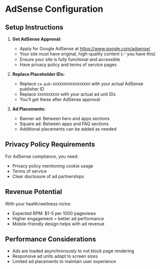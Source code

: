 # AdSense Configuration

## Setup Instructions

1. **Get AdSense Approval:**
   - Apply for Google AdSense at https://www.google.com/adsense/
   - Your site must have original, high-quality content (✅ you have this)
   - Ensure your site is fully functional and accessible
   - Have privacy policy and terms of service pages

2. **Replace Placeholder IDs:**
   - Replace `ca-pub-XXXXXXXXXXXXXXXXX` with your actual AdSense publisher ID
   - Replace `XXXXXXXXXX` with your actual ad unit IDs
   - You'll get these after AdSense approval

3. **Ad Placements:**
   - Banner ad: Between hero and apps sections
   - Square ad: Between apps and FAQ sections
   - Additional placements can be added as needed

## Privacy Policy Requirements

For AdSense compliance, you need:
- Privacy policy mentioning cookie usage
- Terms of service
- Clear disclosure of ad partnerships

## Revenue Potential

With your health/wellness niche:
- Expected RPM: $1-5 per 1000 pageviews
- Higher engagement = better ad performance
- Mobile-friendly design helps with ad revenue

## Performance Considerations

- Ads are loaded asynchronously to not block page rendering
- Responsive ad units adapt to screen sizes
- Limited ad placements to maintain user experience

